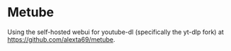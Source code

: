 # Metube

Using the self-hosted webui for youtube-dl (specifically the yt-dlp fork) at https://github.com/alexta69/metube.

